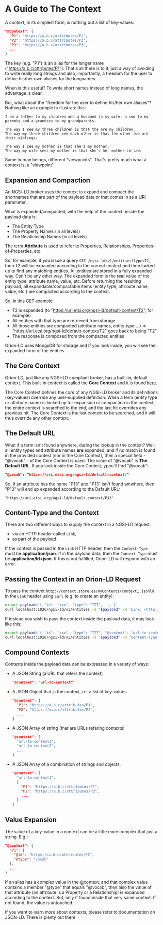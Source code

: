 # A Guide to The Context
A _context_, in its simplest form, is nothing but a list of key-values:

```json
"@context": {
  "P1": "https://a.b.c/attributes/P1",
  "P2": "https://a.b.c/attributes/P2",
  "P3": "https://a.b.c/attributes/P3",
  ...
}
```

The key (e.g. "P1") is an alias for the longer name ("https://a.b.c/attributes/P1").
That's all there is to it, just a way of avoiding to write really long strings and also, importantly, a freedom for the user to
define his/her own aliases for the longnames.

When is this useful?
To write short names instead of long names, the advantage is clear.

But, what about the "freedom for the user to define his/her own aliases"?
Nothing like an example to illustrate this:

```
I am a father to my children and a husband to my wife, a son to my parents and a grandson to my grandparents.

The way I see my three children is that the are my children.
The way my three children see each other is that the other two are their siblings.

The way I see my mother is that she's my mother.
The way my wife sees my mother is that she's her mother-in-law.
```
Same human beings, different "viewpoints".
That's pretty much what a context is, a "viewpoint".

## Expansion and Compaction
An NGSi-LD broker uses the context to expand and compact the shortnames that are part of the payload data or
that comes in as a URI parameter.

What is expanded/compacted, with the help of the context, inside the payload data is:
* The Entity Type
* The Property Names (in all levels)
* The Relationship Names (in all levels)

The term **Attribute** is used to refer to Properties, Relationships, Properties-of-Properties, etc.

So, for example, if you issue a query `GET /ngsi-ld/v1/entities?type=T2`, then T2 will be expanded according to the current context
and then looked up to find any matching entities.
All entities are stored in a fully expanded way. Can't be any other way. The expanded form is the **real** value of the entity type, attribute name, value, etc.
Before returning the resulting payload, all expandable/compactable items (entity type, attribute name, value, etc.) are compacted according to the context.

So, in this GET example:
* T2 is expanded (to "https://uri.etsi.org/ngsi-ld/default-context/T2", for example)
* All entities with that type are retrieved from storage
* All those entities are compacted (attribute names, entity type ...) => "https://uri.etsi.org/ngsi-ld/default-context/T2" goes back to being "T2"
* The response is composed from the compacted entities

Orion-LD uses MongoDB for storage and if you look inside, you will see the expanded form of the entities.


## The Core Context
Orion-LD, just like any NGSI-LD compliant broker, has a built-in, default context.
This built-in context is called the **Core Context** and it is found [here](https://uri.etsi.org/ngsi-ld/v1/ngsi-ld-core-context.jsonld).

The Core Context defines the core of any NGSI-LD broker and its definitions (key-values) override any user-supplied definition.
When a term (entity type or attribute name) is looked up for expansion or compaction in the context, the entire context is searched to the end, and the last hit
overrides any previous hit. The Core Context is the last context to be searched, and it will thus override any other context.


## The Default URL
What if a term isn't found anywhere, during the lookup in the context?
Well, all entity types and attribute names **are** expanded, and if no match is found in the provided contest (nor in the Core Context),
then a special field - "@vocab" - of the Core Context is used.
The value of "@vocab" is **The Default URL**.
If you look inside the Core Contest, ypou'll find "@vocab":

```json
"@vocab": "https://uri.etsi.org/ngsi-ld/default-context/"
```

So, if an attribute has the name "P13" and "P13" isn't found antwhere, then "P13" will end up expanded according to the Default URL:

```text
"https://uri.etsi.org/ngsi-ld/default-context/P13"
```


## Content-Type and the Context
There are two different ways to supply the context in a NGSI-LD request:

* via an HTTP header called `Link`,
* as part of the payload.

If the context is passed in the `Link` HTTP header, then the `Context-Type` must be **application/json**.
If in the payload data, then the `Context-Type` must be **application/ld+json**.
If this is not fulfilled, Orion-LD will respond with an error.


## Passing the Context in an Orion-LD Request
To pass the context `http://context.store.es/myContexts/context1.jsonld` in the `Link` header using `curl` (e.g. to create an entity):

```bash
export payload='{ "id": "xxx", "type": "TTT", ... }'
curl localhost:1026/ngsi-ld/v1/entities -d "$payload" -H 'Link: <http://context.store.es/myContexts/context1.jsonld>; rel="http://www.w3.org/ns/json-ld#context"; type="application/ld+json"' -H "Content-Type: application/json"
```

If instead you wish to pass the context inside the payload data, it may look like this:
```bash
export payload='{ "id": "xxx", "type": "TTT", "@context": "url-to-context", ... }'
curl localhost:1026/ngsi-ld/v1/entities -d "$payload" -H "Content-Type: application/ld+json"
```

## Compound Contexts
Contexts inside the payload data can be expressed in a variety of ways:
* A JSON String (a URL that refers the context)
    ```json
    "@context": "url-to-context"`
    ```
* A JSON Object that *is* the context, i.e. a list of key-values
    ```json
    "@context":	{
      "P1": "https://a.b.c/attributes/P1",
      "P2": "https://a.b.c/attributes/P2",
      ...
    }
    ```
* A JSON Array of string (that are URLs refering contexts)
    ```json
    "@context":	[
      "url-to-context1",
      "url-to-context2",
      ...
    ]
    ```
* A JSON Array of a combination of strings and objects.
    ```json
    "@context":	[
      "url-to-context1",
      {
        "P1": "https://a.b.c/attributes/P1",
        "P2": "https://a.b.c/attributes/P2",
        ...
      }
    ]
    ```


## Value Expansion
The value of a key-value in a context can be a little more complex that just a string. E.g.:
```json
"@context": {
  "P1": {
    "@id": "https://a.b.c/attributes/P1",
    "@type": "vocab"
  },
  ...
}
```

If an alias has a complex value in the @context, and that complex value contains a member "@type" that equals "@vocab",
then also the value of that attribute (an attribute is a Property or a Relationship) is expanded according to the context.
But, only if found inside that very same context. If not found, the value is untouched.


If you want to learn more about contexts, please refer to documentation on JSON-LD. There is plenty out there.
